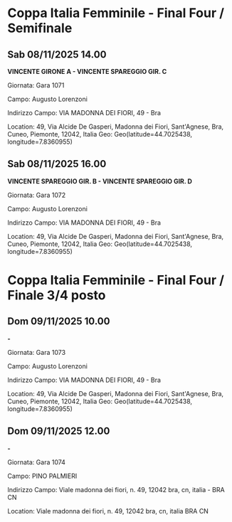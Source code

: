 # Coppa Italia Femminile  - Final Four / Semifinale 
## Sab 08/11/2025 14.00

<strong>VINCENTE GIRONE A - VINCENTE SPAREGGIO GIR. C</strong>

Giornata: Gara 1071

Campo: Augusto Lorenzoni 

Indirizzo Campo:  VIA MADONNA DEI FIORI, 49 - Bra

Location: 49, Via Alcide De Gasperi, Madonna dei Fiori, Sant'Agnese, Bra, Cuneo, Piemonte, 12042, Italia
Geo: Geo(latitude=44.7025438, longitude=7.8360955)
<!-- VALCHISONE_END -->



## Sab 08/11/2025 16.00

<strong>VINCENTE SPAREGGIO GIR. B - VINCENTE SPAREGGIO GIR. D</strong>

Giornata: Gara 1072

Campo: Augusto Lorenzoni 

Indirizzo Campo:  VIA MADONNA DEI FIORI, 49 - Bra

Location: 49, Via Alcide De Gasperi, Madonna dei Fiori, Sant'Agnese, Bra, Cuneo, Piemonte, 12042, Italia
Geo: Geo(latitude=44.7025438, longitude=7.8360955)
<!-- VALCHISONE_END -->


# Coppa Italia Femminile  - Final Four / Finale 3/4 posto
## Dom 09/11/2025 10.00

<strong> - </strong>

Giornata: Gara 1073

Campo: Augusto Lorenzoni 

Indirizzo Campo:  VIA MADONNA DEI FIORI, 49 - Bra

Location: 49, Via Alcide De Gasperi, Madonna dei Fiori, Sant'Agnese, Bra, Cuneo, Piemonte, 12042, Italia
Geo: Geo(latitude=44.7025438, longitude=7.8360955)
<!-- VALCHISONE_END -->



## Dom 09/11/2025 12.00

<strong> - </strong>

Giornata: Gara 1074

Campo: PINO PALMIERI 

Indirizzo Campo:  Viale madonna dei fiori, n. 49, 12042 bra, cn, italia - BRA  CN

Location:  Viale madonna dei fiori, n. 49, 12042 bra, cn, italia BRA  CN
<!-- VALCHISONE_END -->


